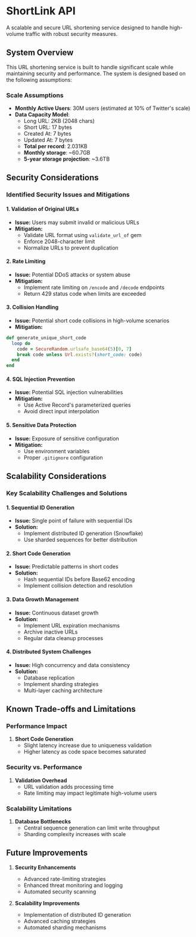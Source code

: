 # ShortLink API

A scalable and secure URL shortening service designed to handle high-volume traffic with robust security measures.

## System Overview

This URL shortening service is built to handle significant scale while maintaining security and performance. The system is designed based on the following assumptions:

### Scale Assumptions
* **Monthly Active Users**: 30M users (estimated at 10% of Twitter's scale)
* **Data Capacity Model**:
  * Long URL: 2KB (2048 chars)
  * Short URL: 17 bytes
  * Created At: 7 bytes
  * Updated At: 7 bytes
  * **Total per record**: 2.031KB
  * **Monthly storage**: ~60.7GB
  * **5-year storage projection**: ~3.6TB

## Security Considerations

### Identified Security Issues and Mitigations

#### 1. **Validation of Original URLs**
- **Issue:** Users may submit invalid or malicious URLs
- **Mitigation:**
  - Validate URL format using `validate_url_of` gem
  - Enforce 2048-character limit
  - Normalize URLs to prevent duplication

#### 2. **Rate Limiting**
- **Issue:** Potential DDoS attacks or system abuse
- **Mitigation:**
  - Implement rate limiting on `/encode` and `/decode` endpoints
  - Return 429 status code when limits are exceeded

#### 3. **Collision Handling**
- **Issue:** Potential short code collisions in high-volume scenarios
- **Mitigation:**
```ruby
def generate_unique_short_code
  loop do
    code = SecureRandom.urlsafe_base64(5)[0, 7]
    break code unless Url.exists?(short_code: code)
  end
end
```

#### 4. **SQL Injection Prevention**
- **Issue:** Potential SQL injection vulnerabilities
- **Mitigation:**
  - Use Active Record's parameterized queries
  - Avoid direct input interpolation

#### 5. **Sensitive Data Protection**
- **Issue:** Exposure of sensitive configuration
- **Mitigation:**
  - Use environment variables
  - Proper `.gitignore` configuration

## Scalability Considerations

### Key Scalability Challenges and Solutions

#### 1. **Sequential ID Generation**
- **Issue:** Single point of failure with sequential IDs
- **Solution:** 
  - Implement distributed ID generation (Snowflake)
  - Use sharded sequences for better distribution

#### 2. **Short Code Generation**
- **Issue:** Predictable patterns in short codes
- **Solution:**
  - Hash sequential IDs before Base62 encoding
  - Implement collision detection and resolution

#### 3. **Data Growth Management**
- **Issue:** Continuous dataset growth
- **Solution:**
  - Implement URL expiration mechanisms
  - Archive inactive URLs
  - Regular data cleanup processes

#### 4. **Distributed System Challenges**
- **Issue:** High concurrency and data consistency
- **Solution:**
  - Database replication
  - Implement sharding strategies
  - Multi-layer caching architecture

## Known Trade-offs and Limitations

### Performance Impact
1. **Short Code Generation**
   - Slight latency increase due to uniqueness validation
   - Higher latency as code space becomes saturated

### Security vs. Performance
1. **Validation Overhead**
   - URL validation adds processing time
   - Rate limiting may impact legitimate high-volume users

### Scalability Limitations
1. **Database Bottlenecks**
   - Central sequence generation can limit write throughput
   - Sharding complexity increases with scale

## Future Improvements

1. **Security Enhancements**
   - Advanced rate-limiting strategies
   - Enhanced threat monitoring and logging
   - Automated security scanning

2. **Scalability Improvements**
   - Implementation of distributed ID generation
   - Advanced caching strategies
   - Automated sharding mechanisms
